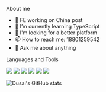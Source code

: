 <!--
**heartwarming/heartwarming** is a ✨ _special_ ✨ repository because its `README.md` (this file) appears on your GitHub profile.
- 😄 Pronouns: ...
- ⚡ Fun fact: ...
- 🤔 I’m looking for help with ...
-->

About me

- 🔭 FE working on China post
- 🌱 I’m currently learning TypeScript
- 👯 I'm looking for a better platform
- 📫 How to reach me: 18801259542
- 💬 Ask me about anything

Languages and Tools

![](https://img.shields.io/badge/JS-rgb(241,213,41))
![](https://img.shields.io/badge/TS-rgb(4,128,217))
![](https://img.shields.io/badge/Vue-rgb(0,193,128))
![](https://img.shields.io/badge/React-rgb(47,215,255))
![](https://img.shields.io/badge/Webpack-rgb(43,59,66))
![](https://img.shields.io/badge/Vite-rgb(0,193,128))

![Dusai's GitHub stats](https://github-readme-stats.vercel.app/api?username=heartwarming&show_icons=true&theme=radical)
